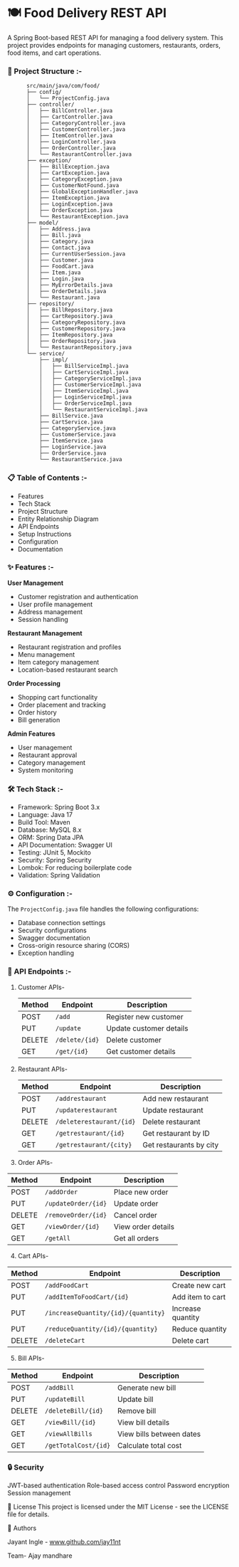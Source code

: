 # **🍽️ Food Delivery REST API**
A Spring Boot-based REST API for managing a food delivery system. This project provides endpoints for managing customers, restaurants, orders, food items, and cart operations.

### **📁 Project Structure :-**

          src/main/java/com/food/
          ├── config/
          │   └── ProjectConfig.java
          ├── controller/
          │   ├── BillController.java
          │   ├── CartController.java
          │   ├── CategoryController.java
          │   ├── CustomerController.java
          │   ├── ItemController.java
          │   ├── LoginController.java
          │   ├── OrderController.java
          │   └── RestaurantController.java
          ├── exception/
          │   ├── BillException.java
          │   ├── CartException.java
          │   ├── CategoryException.java
          │   ├── CustomerNotFound.java
          │   ├── GlobalExceptionHandler.java
          │   ├── ItemException.java
          │   ├── LoginException.java
          │   ├── OrderException.java
          │   └── RestaurantException.java
          ├── model/
          │   ├── Address.java
          │   ├── Bill.java
          │   ├── Category.java
          │   ├── Contact.java
          │   ├── CurrentUserSession.java
          │   ├── Customer.java
          │   ├── FoodCart.java
          │   ├── Item.java
          │   ├── Login.java
          │   ├── MyErrorDetails.java
          │   ├── OrderDetails.java
          │   └── Restaurant.java
          ├── repository/
          │   ├── BillRepository.java
          │   ├── CartRepository.java
          │   ├── CategoryRepository.java
          │   ├── CustomerRepository.java
          │   ├── ItemRepository.java
          │   ├── OrderRepository.java
          │   └── RestaurantRepository.java
          └── service/
              ├── impl/
              │   ├── BillServiceImpl.java
              │   ├── CartServiceImpl.java
              │   ├── CategoryServiceImpl.java
              │   ├── CustomerServiceImpl.java
              │   ├── ItemServiceImpl.java
              │   ├── LoginServiceImpl.java
              │   ├── OrderServiceImpl.java
              │   └── RestaurantServiceImpl.java
              ├── BillService.java
              ├── CartService.java
              ├── CategoryService.java
              ├── CustomerService.java
              ├── ItemService.java
              ├── LoginService.java
              ├── OrderService.java
              └── RestaurantService.java

### **📋 Table of Contents :-**

 - Features
 - Tech Stack
 - Project Structure
 - Entity Relationship Diagram
 - API Endpoints
 - Setup Instructions
 - Configuration
 - Documentation

### **✨ Features :-**

**User Management**

   - Customer registration and authentication
   - User profile management
   - Address management
   - Session handling


**Restaurant Management**

   - Restaurant registration and profiles
   - Menu management
   - Item category management
   - Location-based restaurant search


**Order Processing**

 - Shopping cart functionality
 - Order placement and tracking
 - Order history
 - Bill generation


**Admin Features**

 - User management
 - Restaurant approval
 - Category management
 - System monitoring

### **🛠️ Tech Stack :-**

- Framework: Spring Boot 3.x
- Language: Java 17
- Build Tool: Maven
- Database: MySQL 8.x
- ORM: Spring Data JPA
- API Documentation: Swagger UI
- Testing: JUnit 5, Mockito
- Security: Spring Security
- Lombok: For reducing boilerplate code
- Validation: Spring Validation   

### **⚙️ Configuration :-**
The `ProjectConfig.java` file handles the following configurations:

- Database connection settings
- Security configurations
- Swagger documentation
- Cross-origin resource sharing (CORS)
- Exception handling

### **📌 API Endpoints :-**
1. Customer APIs-

    | Method | Endpoint        | Description             |
    |--------|---------------|---------------------------|
    | POST   | `/add`        | Register new customer     |
    | PUT    | `/update`     | Update customer details   |
    | DELETE | `/delete/{id}`| Delete customer           |
    | GET    | `/get/{id}`   | Get customer details      |


2. Restaurant APIs-

    | Method | Endpoint                      | Description                  |
    |--------|--------------------------------|-----------------------------|
    | POST   | `/addrestaurant`               | Add new restaurant          |
    | PUT    | `/updaterestaurant`            | Update restaurant           |
    | DELETE | `/deleterestaurant/{id}`       | Delete restaurant           |
    | GET    | `/getrestaurant/{id}`          | Get restaurant by ID        |
    | GET    | `/getrestaurant/{city}`        | Get restaurants by city     |


3. Order APIs-

| Method | Endpoint                | Description         |
|--------|-------------------------|---------------------|
| POST   | `/addOrder`             | Place new order     |
| PUT    | `/updateOrder/{id}`     | Update order        |
| DELETE | `/removeOrder/{id}`     | Cancel order        |
| GET    | `/viewOrder/{id}`       | View order details  |
| GET    | `/getAll`               | Get all orders      |

4. Cart APIs-

| Method | Endpoint                              | Description          |
|--------|---------------------------------------|----------------------|
| POST   | `/addFoodCart`                        | Create new cart      |
| PUT    | `/addItemToFoodCart/{id}`             | Add item to cart     |
| PUT    | `/increaseQuantity/{id}/{quantity}`   | Increase quantity    |
| PUT    | `/reduceQuantity/{id}/{quantity}`     | Reduce quantity      |
| DELETE | `/deleteCart`                         | Delete cart          |

5. Bill APIs-

| Method | Endpoint                   | Description                  |
|--------|----------------------------|------------------------------|
| POST   | `/addBill`                 | Generate new bill            |
| PUT    | `/updateBill`              | Update bill                  |
| DELETE | `/deleteBill/{id}`         | Remove bill                  |
| GET    | `/viewBill/{id}`           | View bill details            |
| GET    | `/viewAllBills`            | View bills between dates     |
| GET    | `/getTotalCost/{id}`       | Calculate total cost         |


### **🔒 Security**

JWT-based authentication
Role-based access control
Password encryption
Session management

📄 License
This project is licensed under the MIT License - see the LICENSE file for details.

👥 Authors

Jayant Ingle - www.github.com/jay11nt

Team- 
Ajay mandhare 
